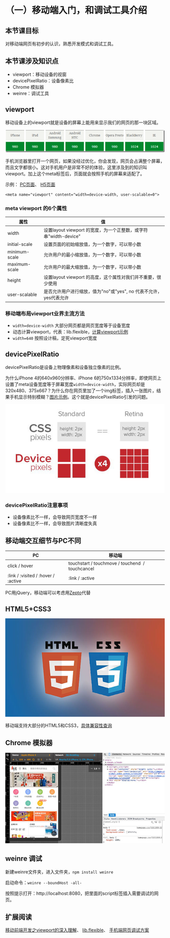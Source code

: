 # （一）移动端入门，和调试工具介绍

## 本节课目标

对移动端网页有初步的认识，熟悉开发模式和调试工具。

## 本节课涉及知识点

* viewport：移动设备的视窗
* devicePixelRatio：设备像素比
* Chrome 模拟器
* weinre：调试工具


## viewport

移动设备上的viewport就是设备的屏幕上能用来显示我们的网页的那一块区域。

![默认viewport宽度](images/default_viewport_width.png)

手机浏览器里打开一个网页，如果没经过优化，你会发现，网页会占满整个屏幕，而且文字都很小。这对手机用户是非常不好的体验，这里涉及到的知识叫viewport。加上这个meta标签后，页面就会按照手机的屏幕来适配了。

示例：
[PC页面](http://ximan.github.io/mobile-lesson/lesson01/01_pc_page.html)、
[H5页面](http://ximan.github.io/mobile-lesson/lesson01/02_h5_page.html)

```
<meta name="viewport" content="width=device-width, user-scalable=0">
```

### meta viewport 的6个属性

| 属性           |  值                                                          |
|---------------|--------------------------------------------------------------|
| width         | 设置layout viewport  的宽度，为一个正整数，或字符串"width-device" |
| initial-scale | 设置页面的初始缩放值，为一个数字，可以带小数                       |
| minimum-scale | 允许用户的最小缩放值，为一个数字，可以带小数                       |
| maximum-scale | 允许用户的最大缩放值，为一个数字，可以带小数                       |
| height        | 设置layout viewport  的高度，这个属性对我们并不重要，很少使用      |
| user-scalable | 是否允许用户进行缩放，值为"no"或"yes", no 代表不允许，yes代表允许   |

### 移动端布局viewport业界主流方法

* `width=device-width` 大部分网页都是网页宽度等于设备宽度
* 动态计算viewport，代表：lib.flexible，[计算viewport示例](http://ximan.github.io/mobile-lesson/lesson01/03_rem_viewport.html)
* `width=640` 按照设计稿，定死viewport宽度

## devicePixelRatio

devicePixelRatio是设备上物理像素和设备独立像素的比例。

为什么iPhone 4的640x960分辨率、iPhone 6的750x1334分辨率，即使网页上设置了meta设备宽度等于屏幕宽度`width=device-width`，实际网页却是320x480、375x667？为什么你在网页里加了一个img标签，插入一张图片，结果手机显示特别模糊？[图片示例](http://ximan.github.io/mobile-lesson/lesson01/04_image.html)。这个就是devicePixelRatio引发的问题。

![像素对比](images/pixels.jpg)

### devicePixelRatio注意事项

* 设备像素比不一样，会导致网页宽度不一样
* 设备像素比不一样，会导致图片清晰度失真

## 移动端交互细节与PC不同

| PC                                  | 移动端                                           |
|-------------------------------------|-------------------------------------------------|
| click / hover                        | touchstart / touchmove / touchend  / touchcancel |
| :link / :visited / :hover / :active | :link / :active                                 |

PC用jQuery，移动端可以考虑用[Zepto](http://zeptojs.com/)代替

## HTML5+CSS3

![HTML5CSS3](images/html5_css3.jpg)

移动端支持大部分的HTML5和CSS3，[具体兼容性查询](http://caniuse.com/)

## Chrome 模拟器

![Chrome模拟器](images/chrome.jpg)

## weinre 调试

新建weinre文件夹，进入文件夹，`npm install weinre`

启动命令：`weinre --boundHost -all-`

按照提示打开：http://localhost:8080，把里面的script标签插入需要调试的网页。

## 扩展阅读

[移动前端开发之viewport的深入理解](http://www.cnblogs.com/2050/p/3877280.html)、
[lib.flexible](https://github.com/amfe/lib-flexible)、
[手机端网页调试方案](https://segmentfault.com/a/1190000000313211)